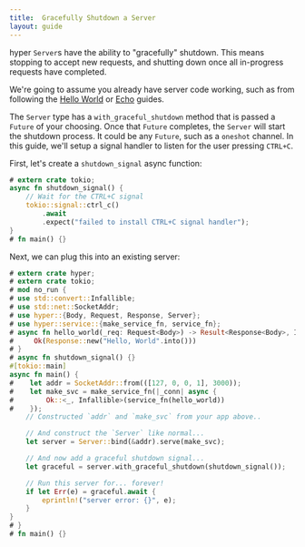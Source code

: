 ```yaml
---
title:  Gracefully Shutdown a Server
layout: guide
---
```


hyper `Server`s have the ability to "gracefully" shutdown. This means stopping to accept new requests, and shutting down once all in-progress requests have completed.

We're going to assume you already have server code working, such as from following the [Hello World](hello-world.md) or [Echo](echo.md) guides.

The `Server` type has a `with_graceful_shutdown` method that is passed a `Future` of your choosing. Once that `Future` completes, the `Server` will start the shutdown process. It could be any `Future`, such as a `oneshot` channel. In this guide, we'll setup a signal handler to listen for the user pressing `CTRL+C`.

First, let's create a `shutdown_signal` async function:

```rust
# extern crate tokio;
async fn shutdown_signal() {
    // Wait for the CTRL+C signal
    tokio::signal::ctrl_c()
        .await
        .expect("failed to install CTRL+C signal handler");
}
# fn main() {}
```

Next, we can plug this into an existing server:

```rust
# extern crate hyper;
# extern crate tokio;
# mod no_run {
# use std::convert::Infallible;
# use std::net::SocketAddr;
# use hyper::{Body, Request, Response, Server};
# use hyper::service::{make_service_fn, service_fn};
# async fn hello_world(_req: Request<Body>) -> Result<Response<Body>, Infallible> {
#     Ok(Response::new("Hello, World".into()))
# }
# async fn shutdown_signal() {}
#[tokio::main]
async fn main() {
#    let addr = SocketAddr::from(([127, 0, 0, 1], 3000));
#    let make_svc = make_service_fn(|_conn| async {
#        Ok::<_, Infallible>(service_fn(hello_world))
#    });
    // Constructed `addr` and `make_svc` from your app above..

    // And construct the `Server` like normal...
    let server = Server::bind(&addr).serve(make_svc);

    // And now add a graceful shutdown signal...
    let graceful = server.with_graceful_shutdown(shutdown_signal());

    // Run this server for... forever!
    if let Err(e) = graceful.await {
        eprintln!("server error: {}", e);
    }
}
# }
# fn main() {}
```
